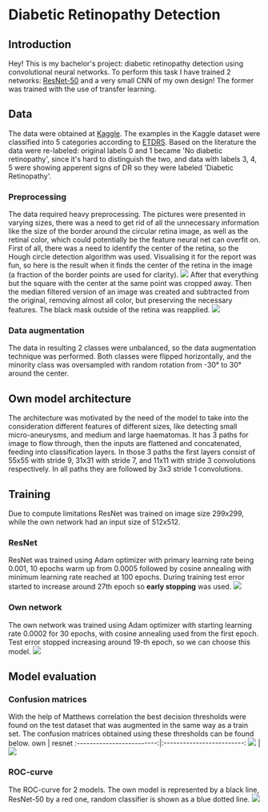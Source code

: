 # Diabetic Retinopathy Detection
## Introduction
Hey! This is my bachelor's project: diabetic retinopathy detection using convolutional neural networks. To perform this task I have trained 2 networks: [ResNet-50](https://arxiv.org/abs/1512.03385) and a very small CNN of my own design!
The former was trained with the use of transfer learning. 
## Data
The data were obtained at [Kaggle](https://www.kaggle.com/competitions/diabetic-retinopathy-detection).
The examples in the Kaggle dataset were classified into 5 categories according to [ETDRS](https://www.researchgate.net/figure/International-Clinical-Diabetic-Retinopathy-Scale-Compared-with-Early-Treatment-Diabetic_tbl1_340168321).
Based on the literature the data were re-labeled: original labels 0 and 1 became 'No diabetic retinopathy', since it's hard to distinguish the two, and data with labels 3, 4, 5 were showing apperent signs of DR so they were labeled 'Diabetic Retinopathy'.
### Preprocessing
The data required heavy preprocessing. The pictures were presented in varying sizes, there was a need to get rid of all the unnecessary information like the size of the border around the circular retina image, as well as the retinal color, which could potentially be the feature neural net can overfit on.
First of all, there was a need to identify the center of the retina, so the Hough circle detection algorithm was used. Visualising it for the report was fun, so here is the result when it finds the center of the retina in the image (a fraction of the border points are used for clarity).
![](https://github.com/user-attachments/assets/01e52f69-09a3-4f64-9949-0c3c048cf693)
After that everything but the square with the center at the same point was cropped away. Then the median filtered version of an image was created and subtracted from the original, removing almost all color, but preserving the necessary features. The black mask outside of the retina was reapplied.
![](https://github.com/user-attachments/assets/4bc2ac2a-2e64-4b3e-9b20-4c3a7a5a371c)
### Data augmentation
The data in resulting 2 classes were unbalanced, so the data augmentation technique was performed. Both classes were flipped horizontally, and the minority class was oversampled with random rotation from -30° to 30° around the center. 
## Own model architecture
The architecture was motivated by the need of the model to take into the consideration different features of different sizes, like detecting small micro-aneurysms, and medium and large haematomas.
It has 3 paths for image to flow through, then the inputs are flattened and concatenated, feeding into classification layers.
In those 3 paths the first layers consist of 55x55 with stride 9, 31x31 with stride 7, and 11x11 with stride 3 convolutions respectively. In all paths they are followed by 3x3 stride 1 convolutions.
## Training
Due to compute limitations ResNet was trained on image size 299x299, while the own network had an input size of 512x512.
### ResNet
ResNet was trained using Adam optimizer with primary learning rate being 0.001, 10 epochs warm up from 0.0005 followed by cosine annealing with minimum learning rate reached at 100 epochs. During training test error started to increase around 27th epoch so **early stopping** was used. 
![](https://github.com/user-attachments/assets/348a1fa4-e84e-4423-89a1-c7b55f8a3780)
### Own network
The own network was trained using Adam optimizer with starting learning rate 0.0002 for 30 epochs, with cosine annealing used from the first epoch. Test error stopped increasing around 19-th epoch, so we can choose this model.
![](https://github.com/user-attachments/assets/cf54f55d-eed5-4f44-9f8d-c39557976035)

## Model evaluation
### Confusion matrices
With the help of Matthews correlation the best decision thresholds were found on the test dataset that was augmented in the same way as a train set. The confusion matrices obtained using these thresholds can be found below.
own             |  resnet
:-------------------------:|:-------------------------:
![](https://github.com/user-attachments/assets/12b89a07-48ae-4d22-9249-4f20fa4e7cf0)  |  ![](https://github.com/user-attachments/assets/0e4e7f46-cfb3-47e7-b4b2-ceb08bfecaf9)
### ROC-curve
The ROC-curve for 2 models. The own model is represented by a black line, ResNet-50 by a red one, random classifier is shown as a blue dotted line.
![](https://github.com/user-attachments/assets/ce91b0dc-9653-469a-a37d-de22b14398b7)
